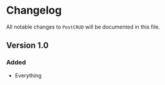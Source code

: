 # Changelog

All notable changes to `PostCRUD` will be documented in this file.

## Version 1.0

### Added
- Everything
